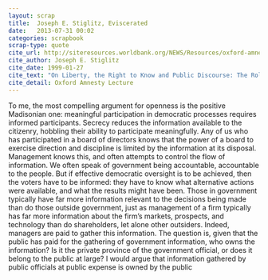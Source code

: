 ```yaml
---
layout: scrap
title:  Joseph E. Stiglitz, Eviscerated
date:   2013-07-31 00:02
categories: scrapbook
scrap-type: quote
cite_url: http://siteresources.worldbank.org/NEWS/Resources/oxford-amnesty.pdf
cite_author: Joseph E. Stiglitz
cite_date: 1999-01-27
cite_text: "On Liberty, the Right to Know and Public Discourse: The Role of Transparency in Public Life" 
cite_detail: Oxford Amnesty Lecture
---
```


To me, the most compelling argument for openness is the positive Madisonian one: meaningful participation in democratic processes requires informed participants. Secrecy reduces the information available to the citizenry, hobbling their ability to participate meaningfully. Any of us who has participated in a board of directors knows that the power of a board to exercise direction and discipline is limited by the information at its disposal. Management knows this, and often attempts to control the flow of information. We often speak of government being accountable, accountable to the people. But if effective democratic oversight is to be achieved, then the voters have to be informed: they have to know what alternative actions were available, and what the results might have been. Those in government typically have far more information relevant to the decisions being made than do those outside government, just as management of a firm typically has far more information about the firm’s markets, prospects, and technology than do shareholders, let alone other outsiders. Indeed, managers are paid to gather this information. The question is, given that the public has paid for the gathering of government information, who owns the information? Is it the private province of the government official, or does it belong to the public at large? I would argue that information gathered by public officials at public expense is owned by the public